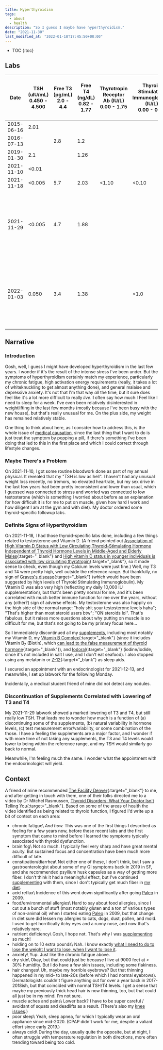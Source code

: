 ```yaml
---
title: Hyperthyroidism
tags:
  - about
  - health
description: "So I guess I maybe have hyperthyroidism."
date: "2021-11-30"
last_modified_at: "2022-01-18T17:45:50+00:00"
---
```


* TOC
{:toc}

## Labs

|Date|TSH (uIU/mL)<br />0.450 - 4.500|Free T3 (pg/mL)<br />2.0 - 4.4|Free T4 (ng/dL)<br />0.82 - 1.77|Thyrotropin<br />Receptor Ab (IU/L)<br />0.00 - 1.75|Thyroid Stimulating<br />Immunoglobulin (IU/L)<br />0.00 - 0.55|Total Testosterone (ng/dL)<br />264-916|Sex Hormone<br />Binding Globulin (nmol/L)<br />16.5-55.9|Vitamin D (ng/mL)<br />30.0 - 100.0|Comments|
|-|-|-|-|-|-|-|-|-|-|
|2015-06-16|2.01| | | | |718| |86.5| |
|2016-07-13| |2.8|1.2| | | | |110| |
|2019-01-30|2.1| |1.26| | |713| | | |
|2021-11-10|<0.01| | | | | | | | |
|2021-11-18|<0.005|5.7|2.03|<1.10|<0.10|905|62.3|137.0|pursuant to low TSH test|
|2021-11-29|<0.005|4.7|1.88| | | | | |after 6 days of discontinuing all [supplements](/physical-fitness/#supplements),<br />most notably, Iodoral, Vitamin D, Vitamin B<sub>7</sub> (Biotin)|
|2022-01-03|0.050|3.4|1.38| |<1.0| | |59.3|after another month of discontinuing all [supplements](/physical-fitness/#supplements),<br />most notably, Iodoral, Vitamin D, Vitamin B<sub>7</sub> (Biotin)|

## Narrative

### Introduction

Gosh, well, I guess I might have developed hyperthyroidism in the last few years. I wonder if it's the result of the intense stress I've been under. But the symptoms of hyperthyroidism certainly match my experience, particularly my chronic fatigue, high activation energy requirements (really, it takes a lot of whiteknuckling to get almost anything done), and general malaise and depressive anxiety. It's not that I'm that way _all_ the time, but it sure does feel like it's a lot more difficult to really _live_. I often say how much I Feel like I need to sleep for a week. I've even been relatively disinterested in weightlifting in the last few months (mostly because I've been busy with the new house), but that's really unusual for me. On the plus side, my weight has remained relatively stable.

One thing to think about here, as I consider how to address this, is the whole issue of [medical causation](/medical-causation/), since the last thing that I want to do is just treat the symptom by popping a pill, if there's something I've been doing that led to this in the first place and which I could correct through lifestyle changes.

### Maybe There's a Problem

On 2021-11-10, I got some routine bloodwork done as part of my annual physical. It revealed that my "TSH is low as hell". I haven't had any unusual weight loss recently, no tremors, no elevated heartrate, but my sex drive in the last few years had been pretty inconsistent and lower than usual, which I guessed was connected to stress and worried was connected to low testosterone (which is something I worried about before as an explanation for how difficult it is for me to put on muscle, given how hard I work and how diligent I am at the gym and with diet). My doctor ordered some thyroid-specific followup labs.

### Definite Signs of Hyperthyroidism

On 2021-11-18, I had those thyroid-specific labs done, including a few things related to testosterone and Vitamin D. (A friend pointed out [Association of High Vitamin D Status with Low Circulating Thyroid-Stimulating Hormone Independent of Thyroid Hormone Levels in Middle-Aged and Elderly Males](https://www.semanticscholar.org/paper/Association-of-High-Vitamin-D-Status-with-Low-of-in-Zhang-Wang/b2622243904edd294e3385fe6179b11816eaef34){:target="&lowbar;blank"} and [High vitamin D status in younger individuals is associated with low circulating thyrotropin](https://pubmed.ncbi.nlm.nih.gov/22931506/){:target="&lowbar;blank"}, so it made sense to check, even though my Calcium levels were just fine.) Well, my T3 and T4 were pretty high, well outside the reference range. But thankfully, no sign of [Graves's disease](https://www.mayoclinic.org/diseases-conditions/graves-disease/symptoms-causes/syc-20356240){:target="&lowbar;blank"} (which would have been suggested by high levels of Thyroid Stimulating Immunoglobulin). My Vitamin D was also very high (reflecting my daily 10,000 IU supplementation), but that's been pretty normal for me, and it's been correlated with much better immune function for me over the years, without any (other?) sign of adverse effects. My testosterone was also happily on the high side of the normal range: "holy shit your testosterone levels haha"; "That's higher than most steroid users btw"; "ON steroids lol". That's fabulous, but it raises more questions about why putting on muscle is so difficult for me, but that's not going to be my primary focus here...

So I immediately discontinued all my [supplements](/physical-fitness/#supplements), including most notably my Vitamin D, my [Vitamin B Complex](https://www.thorne.com/products/dp/basic-b-complex){:target="&lowbar;blank"} (since it includes Vitamin B<sub>7</sub> (Biotin), which [can lead to the false measurement of thyroid hormone](https://www.thyroid.org/patient-thyroid-information/ct-for-patients/december-2018/vol-11-issue-12-p-3-4/){:target="&lowbar;blank"}), and [Iodoral](https://www.optimox.com/shop/iodoral/){:target="&lowbar;blank"} (iodine/iodide, since it's not included in salt I use, and I don't eat seafood). I also stopped using any melatonin or [Z-12](https://biotest.t-nation.com/products/z-12){:target="&lowbar;blank"} as sleep aids.

I secured an appointment with an endocrinologist for 2021-12-13, and meanwhile, I set up labwork for the following Monday.

Incidentally, a medical student friend of mine did not detect any nodules.

### Discontinuation of Supplements Correlated with Lowering of T3 and T4

My 2021-11-29 labwork showed a marked lowering of T3 and T4, but still really low TSH. That leads me to wonder how much is a function of (a) discontinuing some of the supplements, (b) natural variability in hormone levels, (c) test measurement error/variability, or some combination of the those. I have a feeling the supplements are a major factor, and I wonder if with more time of not taking any supplements, the T3 and T4 levels would lower to being within the reference range, and my TSH would similarly go back to normal.

Meanwhile, I'm feeling much the same. I wonder what the appointment with the endocrinologist will yield.

## Context

A friend of mine recommended [The Facility Denver](https://www.thefacilitydenver.com/){:target="&lowbar;blank"} to me, and after getting in touch with them, one of their folks directed me to a video by Dr Mitchel Rasmussen, [Thyroid Disorders: What Your Doctor Isn't Telling You](https://www.youtube.com/watch?v=Hf7JncFe7Vw&t=275s){:target="&lowbar;blank"}. Based on some of the areas of health the video identified as being related to thyroid function, I figured I'd write up a bit of context on each area:

* chronic fatigue\\
_And how._ This was one of the first things I described as feeling for a few years now, before these recent labs and the first symptom that came to mind before I learned the symptoms typically associated with thyroid dysfunction.
* brain fog\\
Not so much. I typically feel very sharp and have great mental acuity. But sustained focus and concentration have been much more difficult of late.
* constipation/diarrhea\\
Not either one of these, I don't think, but I saw a gastroenterologist about some of my GI symptoms back in 2019 in SF, and she recommended psyllium husk capsules as a way of getting more fiber. I don't think it had a meaningful effect, but I've continued [supplementing](/physical-fitness/#supplements) with them, since I don't typically get much fiber in [my diet](/paleo/).
* acid reflux\\
Incidence of this went down significantly after going [Paleo](/paleo/) in 2009.
* food/environmental allergies\\
Hard to say about food allergies, since I cut out a bunch of stuff (most notably gluten and a ton of various types of non-animal oil) when I started eating [Paleo](/paleo/) in 2009, but that change in diet sure did lessen my allergies to cats, dogs, dust, pollen, and mold. I used to get horrifically itchy eyes and a runny nose, and now that's relatively rare.
* nutrient deficiency\\
Gosh, I hope not. That's why I was [supplementing](/physical-fitness/#supplements) so much!
* holding on to 10 extra pounds\\
Nah. I know exactly [what I need to do to lose the weight I want to lose, when I want to lose it](/physical-fitness/#diet).
* anxiety\\
Yup. Just like the chronic fatigue above.
* dry skin\\
Okay, but that could just be because I live at 9000 feet at < 30% humidity. But I do have a few skin issues, including some flakiness.
* hair changes\\
Uh, maybe my horrible eyebrows? But that thinning happened in my mid- to late-20s (before which I had normal eyebrows). Dermatologists couldn't figure anything out for over a year back in 2017-2018ish, but that coincided with normal TSH/T4 levels. I get a sense that maybe my previously thick head hair is now thinning, too, but that could all just be in my mind. I'm not sure.
* muscle aches and pains\\
Lower back? I have to be super careful / avoidant of squats and deadlifts as a result. (There's also my [knee issues](/knee-issues/).)
* poor sleep\\
Yeah, sleep apnea, for which I typically wear an oral appliance since mid-2020. (CPAP didn't work for me, despite a valiant effort since early 2019.)
* always cold\\
During the day, usually quite the opposite, but at night, I often struggle with temperature regulation in both directions, more often trending toward being too cold.
